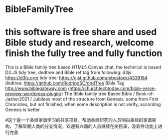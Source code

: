 # BibleFamilyTree
# this software is free share and used Bible study and research, welcome finish the fully tree and fully function
This is a Bible family tree based HTML5 Canvas chat, the technical is based D3.JS tidy tree, dndtree and Bible ref tag from following:
 d3js: https://d3js.org/
 tidy tree: https://gist.github.com/mbostock/4339184
 dndtree: https://github.com/RodrigoSC/dndTree
 Bible Tag http://www.biblegateway.com (https://churchtechtoday.com/bible-verse-preview-wordpress-plugin/)
 The Bible family tree
 Based Bible / Book-of-Jasher2021 / Jubilees
 most of the structure from Genesis, some from First Chronicles, but not finished, when some description is not verify, according Genesis is better

#这个是一个圣经家谱学习的共享项目，帮助圣经研究的人员明白圣经的家谱架构，了解早期人类的分支情况，欢迎有兴趣的人员继续在树目录，及软件功能上进行完善
